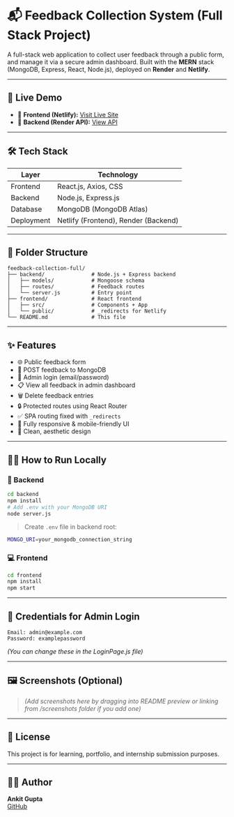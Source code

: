# 📬 Feedback Collection System (Full Stack Project)

A full-stack web application to collect user feedback through a public form, and manage it via a secure admin dashboard. Built with the **MERN** stack (MongoDB, Express, React, Node.js), deployed on **Render** and **Netlify**.

---

## 🚀 Live Demo

- 🔗 **Frontend (Netlify):** [Visit Live Site](https://feedbackformag.netlify.app)
- 🔗 **Backend (Render API):** [View API](https://feedback-backend-pour.onrender.com/api/feedback)

---

## 🛠️ Tech Stack

| Layer      | Technology               |
|------------|---------------------------|
| Frontend   | React.js, Axios, CSS      |
| Backend    | Node.js, Express.js       |
| Database   | MongoDB (MongoDB Atlas)   |
| Deployment | Netlify (Frontend), Render (Backend) |

---

## 📂 Folder Structure

```
feedback-collection-full/
├── backend/               # Node.js + Express backend
│   ├── models/            # Mongoose schema
│   ├── routes/            # Feedback routes
│   └── server.js          # Entry point
├── frontend/              # React frontend
│   ├── src/               # Components + App
│   └── public/            # _redirects for Netlify
└── README.md              # This file
```

---

## ✨ Features

- 🌐 Public feedback form
- 📩 POST feedback to MongoDB
- 🧠 Admin login (email/password)
- 📋 View all feedback in admin dashboard
- 🗑️ Delete feedback entries
- 🔒 Protected routes using React Router
- ✅ SPA routing fixed with `_redirects`
- 📱 Fully responsive & mobile-friendly UI
- 🎨 Clean, aesthetic design

---

## 🧑‍💻 How to Run Locally

### 🔧 Backend

```bash
cd backend
npm install
# Add .env with your MongoDB URI
node server.js
```

> Create `.env` file in backend root:

```bash
MONGO_URI=your_mongodb_connection_string
```

### 💻 Frontend

```bash
cd frontend
npm install
npm start
```

---

## 🧾 Credentials for Admin Login

```
Email: admin@example.com
Password: examplepassword
```

*(You can change these in the LoginPage.js file)*

---

## 🖼️ Screenshots (Optional)

> *(Add screenshots here by dragging into README preview or linking from /screenshots folder if you add one)*

---

## 📃 License

This project is for learning, portfolio, and internship submission purposes.

---

## 🙋‍♂️ Author

**Ankit Gupta**  
[GitHub](https://github.com/AnkitGupta-dev)

